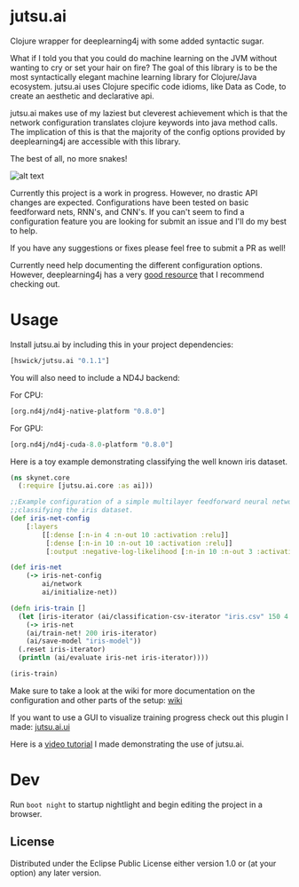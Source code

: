 # jutsu.ai

Clojure wrapper for deeplearning4j with some added syntactic sugar.

What if I told you that you could do machine learning on the JVM without wanting to cry or
set your hair on fire? The goal of this library is to be the most syntactically elegant machine learning library for Clojure/Java ecosystem. jutsu.ai uses Clojure specific code idioms, like Data as Code, to create an aesthetic and declarative api.

jutsu.ai makes use of my laziest but cleverest achievement which is that the network configuration translates clojure keywords into java method calls. The implication of this is that the majority of the config options provided by deeplearning4j are accessible with this library.

The best of all, no more snakes!


![alt text](http://wp.patheos.com.s3.amazonaws.com/blogs/wildhunt/files/2011/03/saintpatrick.jpg)

Currently this project is a work in progress. However, no drastic API changes are expected. Configurations have been tested on basic feedforward nets, RNN's, and CNN's. If you can't seem to find a configuration feature you are looking for submit an issue and I'll do my best to help.

If you have any suggestions or fixes please feel free to submit a PR as well!

Currently need help documenting the different configuration options. However, deeplearning4j has a very [good resource](https://deeplearning4j.org/glossary) that I recommend checking out.

# Usage

Install jutsu.ai by including this in your project dependencies:

```clojure
[hswick/jutsu.ai "0.1.1"]
```

You will also need to include a ND4J backend:

For CPU:

```clojure
[org.nd4j/nd4j-native-platform "0.8.0"]
```

For GPU:

```clojure
[org.nd4j/nd4j-cuda-8.0-platform "0.8.0"]
```

Here is a toy example demonstrating classifying the well known iris dataset.

```clojure
(ns skynet.core
  (:require [jutsu.ai.core :as ai]))

;;Example configuration of a simple multilayer feedforward neural network architecture
;;classifying the iris dataset.
(def iris-net-config
	[:layers 
		[[:dense [:n-in 4 :n-out 10 :activation :relu]]
	 	 [:dense [:n-in 10 :n-out 10 :activation :relu]]
	 	 [:output :negative-log-likelihood [:n-in 10 :n-out 3 :activation :softmax]]]])

(def iris-net
	(-> iris-net-config
		ai/network
		ai/initialize-net))

(defn iris-train []
  (let [iris-iterator (ai/classification-csv-iterator "iris.csv" 150 4 3)]
    (-> iris-net
	(ai/train-net! 200 iris-iterator)
	(ai/save-model "iris-model"))
  (.reset iris-iterator)
  (println (ai/evaluate iris-net iris-iterator))))

(iris-train)
```

Make sure to take a look at the wiki for more documentation on the configuration and other parts of the setup: [wiki](https://github.com/hswick/jutsu.ai/wiki)

If you want to use a GUI to visualize training progress check out this plugin I made: [jutsu.ai.ui](https://github.com/hswick/jutsu.ai.ui)

Here is a [video tutorial](https://www.youtube.com/watch?v=yR_uy8fS52s) I made demonstrating the use of jutsu.ai.
# Dev

Run `boot night` to startup nightlight and begin editing the project in a browser.

## License

Distributed under the Eclipse Public License either version 1.0 or (at
your option) any later version.
